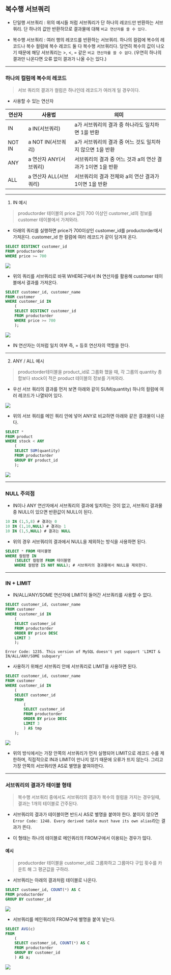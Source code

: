 ## 복수행 서브쿼리
* 단일행 서브쿼리 : 위의 예시들 처럼 서브쿼리가 단 하나의 레코드만 반환하는 서브쿼리.
단 하나의 값만 반환하므로 결과물에 대해 `비교 연산자를 쓸 수 있다.`

* 복수행 서브쿼리 : 여러 행의 레코드를 반환하는 서브쿼리.
하나의 컬럼에 복수의 레코드나 복수 컬럼에 복수 레코드 둘 다 복수행 서브쿼리다.
당연히 복수의 값이 나오기 때문에 해당 서브쿼리는 >, <, = 같은 `비교 연산자를 쓸 수 없다`.
(우연히 하나의 결과만 나온다면 오류 없이 결과가 나올 수는 있다.)

***

### 하나의 컬럼에 복수의 레코드
> 서브 쿼리의 결과가 컬럼은 하나인데 레코드가 여러개 일 경우이다.

* 사용할 수 있는 연산자

| 연산자    | 사용법             | 의미                                   |
|--------|-----------------|--------------------------------------|
| IN     | a IN(서브쿼리)      | a가 서브쿼리의 결과 중 하나라도 일치하면 1을 반환        |
| NOT IN | a NOT IN(서브쿼리)  | a가 서브쿼리의 결과 중 어느 것도 일치하지 않으면 1을 반환   |
| ANY    | a 연산자 ANY(서브쿼리) | 서브쿼리의 결과 중 어느 것과 a의 연산 결과가 1이면 1을 반환 |
| ALL    | a 연산자 ALL(서브쿼리) | 서브쿼리의 결과 전체와 a의 연산 결과가 1이면 1을 반환     |

***

1. IN 예시
> productorder 테이블의 price 값이 700 이상인 customer_id의 정보를 customer 테이블에서 가져와라.

* 아래의 쿼리를 실행하면 price가 700이상인 customer_id를 productorder에서 가져온다.
customer_id 한 컬럼에 여러 레코드가 같이 담겨져 온다.
```sql
SELECT DISTINCT customer_id
FROM productorder
WHERE price >= 700
```
![](https://velog.velcdn.com/images/choonbok22/post/ff7f1167-5888-46c3-8743-e8065f741bd5/image.png)

* 위의 쿼리를 서브쿼리로 바꿔 WHERE구에서 IN 연산자를 활용해 customer 테이블에서 결과를 가져온다.

```sql
SELECT customer_id, customer_name
FROM customer
WHERE customer_id IN
	(
    SELECT DISTINCT customer_id
    FROM productorder
    WHERE price >= 700
    );
```

![](https://velog.velcdn.com/images/choonbok22/post/a8b8d793-893f-4020-b603-d1c154b9000c/image.png)

* IN 연산자는 이처럼 일치 여부 즉, = 등호 연산자의 역할을 한다.

***

2. ANY / ALL 예시
> productorder테이블을 product_id로 그룹화 했을 때, 각 그룹의 quantity 총합보다 stock이 적은 product 테이블의 정보를 가져와라.

* 우선 서브 쿼리의 결과를 먼저 보면 아래와 같이 SUM(quantity) 하나의 컬럼에 여러 레코드가 나열되어 있다. 

![](https://velog.velcdn.com/images/choonbok22/post/5c9d2e42-d0bc-44cd-b9ef-54d8282a753a/image.png)

* 위의 서브 쿼리를 메인 쿼리 안에 넣어 ANY로 비교하면 아래와 같은 결과물이 나온다.

```sql
SELECT *
FROM product
WHERE stock < ANY
	(
    SELECT SUM(quantity)
    FROM productorder
    GROUP BY product_id
    );
```

![](https://velog.velcdn.com/images/choonbok22/post/d73f2a57-bc53-443c-a9f9-7115c80f439f/image.png)

***

### NULL 주의점

* IN이나 ANY 연산자에서 서브쿼리의 결과에 일치하는 것이 없고, 서브쿼리 결과물 중 NULL이 있으면 반환값이 NULL이 된다.
```sql
10 IN (1,5,8) # 결과는 0
10 IN (1,10,NULL) # 결과는 1
10 IN (1,5,NULL) # 결과는 NULL
```

* 위의 경우 서브쿼리의 결과에서 NULL을 제외하는 방식을 사용하면 된다.
```sql
SELECT * FROM 테이블명
WHERE 컬럼명 IN
	(SELECT 컬럼명 FROM 테이블명
    WHERE 컬럼명 IS NOT NULL); # 서브쿼리의 결과물에서 NULL을 제외한다.
```

***

### IN + LIMIT
* IN/ALL/ANY/SOME 연산자에 LIMIT이 들어간 서브쿼리를 사용할 수 없다.
```sql
SELECT customer_id, customer_name
FROM customer
WHERE customer_id IN
	(
    SELECT customer_id
    FROM productorder
    ORDER BY price DESC
    LIMIT 3
    );
```
```
Error Code: 1235. This version of MySQL doesn't yet support 'LIMIT & IN/ALL/ANY/SOME subquery'
```

* 사용하기 위해선 서브쿼리 안에 서브쿼리로 LIMIT을 사용하면 된다.
```sql
SELECT customer_id, customer_name
FROM customer
WHERE customer_id IN
	(
    SELECT customer_id
    FROM 
		(
		SELECT customer_id
		FROM productorder
		ORDER BY price DESC
		LIMIT 3
		) AS tmp
    );
```
![](https://velog.velcdn.com/images/choonbok22/post/70332847-7365-4272-bc43-f52ae215359d/image.png)

* 위의 방식에서는 가장 안쪽의 서브쿼리가 먼저 실행되어 LIMIT으로 레코드 수를 제한하며, 직접적으로 IN과 LIMIT이 만나지 않기 때문에 오류가 뜨지 않는다. 그리고 가장 안쪽의 서브쿼리엔 AS로 별명을 붙여야한다.

***

### 서브쿼리의 결과가 테이블 형태
> 복수행 서브쿼리 중에서도 서브쿼리의 결과가 복수의 컬럼을 가지는 경우일때, 결과는 1개의 테이블로 간주된다.

* 서브쿼리의 결과가 테이블이면 반드시 AS로 별명을 붙여야 한다.
붙이지 않으면 `Error Code: 1248. Every derived table must have its own alias`라는 결과가 뜬다.

* 이 형태는 하나의 테이블로 메인쿼리의 FROM구에서 이용되는 경우가 많다.

#### 예시
> productorder 테이블을 customer_id로 그룹화하고 그룹마다 구입 횟수를 카운트 해 그 평균값을 구하라.

* 서브쿼리는 아래의 결과처럼 테이블로 나온다.
```sql
SELECT customer_id, COUNT(*) AS C
FROM productorder
GROUP BY customer_id
```
![](https://velog.velcdn.com/images/choonbok22/post/7244c40d-121b-4d8c-a54d-65ab7f6100a6/image.png)


* 서브쿼리를 메인쿼리의 FROM구에 별명을 붙여 넣는다.
```sql
SELECT AVG(c)
FROM 
	(
    SELECT customer_id, COUNT(*) AS C
    FROM productorder
    GROUP BY customer_id
    ) AS a;
```
![](https://velog.velcdn.com/images/choonbok22/post/270ac61a-e57a-4818-a65f-2b3489b3769e/image.png)
